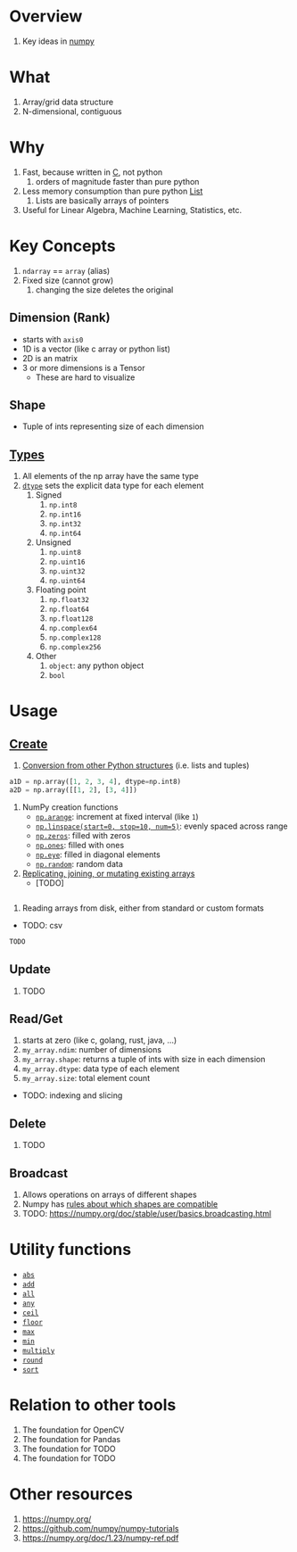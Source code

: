 # Overview
1. Key ideas in [numpy](https://numpy.org/)


# What
1. Array/grid data structure
1. N-dimensional, contiguous


# Why
1. Fast, because written in [C](https://github.com/numpy/numpy), not python
    1. orders of magnitude faster than pure python
1. Less memory consumption than pure python [List](https://docs.python.org/3/tutorial/datastructures.html#more-on-lists)
    1. Lists are basically arrays of pointers
1. Useful for Linear Algebra, Machine Learning, Statistics, etc.


# Key Concepts
1. `ndarray` == `array` (alias)
1. Fixed size (cannot grow)
    1. changing the size deletes the original

## Dimension (Rank)
- starts with `axis0`
- 1D is a vector (like c array or python list)
- 2D is an matrix
- 3 or more dimensions is a Tensor
    - These are hard to visualize

## Shape
- Tuple of ints representing size of each dimension

## [Types](https://numpy.org/doc/stable/user/basics.types.html#array-types-and-conversions-between-types)
1. All elements of the np array have the same type
1. [`dtype`](https://numpy.org/doc/stable/reference/generated/numpy.dtype.html#numpy.dtype) sets the explicit data type for each element
    1. Signed
        1. `np.int8`
        1. `np.int16`
        1. `np.int32`
        1. `np.int64`
    1. Unsigned
        1. `np.uint8`
        1. `np.uint16`
        1. `np.uint32`
        1. `np.uint64`
    1. Floating point
        1. `np.float32`
        1. `np.float64`
        1. `np.float128`
        1. `np.complex64`
        1. `np.complex128`
        1. `np.complex256`
    1. Other
        1. `object`: any python object
        1. `bool`


# Usage

## [Create](https://numpy.org/doc/stable/user/basics.creation.html)

1. [Conversion from other Python structures](https://numpy.org/doc/stable/reference/generated/numpy.array.html#numpy.array) (i.e. lists and tuples)
```python
a1D = np.array([1, 2, 3, 4], dtype=np.int8)
a2D = np.array([[1, 2], [3, 4]])
```
1. NumPy creation functions
    - [`np.arange`](https://numpy.org/doc/stable/reference/generated/numpy.arange.html#numpy.arange): increment at fixed interval (like `1`)
    - [`np.linspace(start=0, stop=10, num=5)`](https://numpy.org/doc/stable/reference/generated/numpy.linspace.html): evenly spaced across range
    - [`np.zeros`](https://numpy.org/doc/stable/reference/generated/numpy.zeros.html): filled with zeros
    - [`np.ones`](https://numpy.org/doc/stable/reference/generated/numpy.ones.html): filled with ones
    - [`np.eye`](https://numpy.org/doc/stable/reference/generated/numpy.eye.html#numpy.eye): filled in diagonal elements
    - [`np.random`](TODO): random data
1. [Replicating, joining, or mutating existing arrays](https://numpy.org/doc/stable/user/basics.creation.html#replicating-joining-or-mutating-existing-arrays)
    - [TODO]
```python
```
1. Reading arrays from disk, either from standard or custom formats
  - TODO: csv 
```python
TODO
```


## Update
1. TODO

## Read/Get
1. starts at zero (like c, golang, rust, java, ...)
1. `my_array.ndim`: number of dimensions
1. `my_array.shape`: returns a tuple of ints with size in each dimension
1. `my_array.dtype`: data type of each element
1. `my_array.size`: total element count
- TODO: indexing and slicing

## Delete
1. TODO

## Broadcast
1. Allows operations on arrays of different shapes
1. Numpy has [rules about which shapes are compatible](TODO)
1. TODO: https://numpy.org/doc/stable/user/basics.broadcasting.html

# Utility functions
- [`abs`](TODO)  
- [`add`](TODO)  
- [`all`](TODO)  
- [`any`](TODO)  
- [`ceil`](TODO)  
- [`floor`](TODO)  
- [`max`](TODO)  
- [`min`](TODO)  
- [`multiply`](TODO)  
- [`round`](TODO)  
- [`sort`](TODO)  


# Relation to other tools
1. The foundation for OpenCV
1. The foundation for Pandas
1. The foundation for TODO
1. The foundation for TODO


# Other resources
1. https://numpy.org/
1. https://github.com/numpy/numpy-tutorials
1. https://numpy.org/doc/1.23/numpy-ref.pdf
